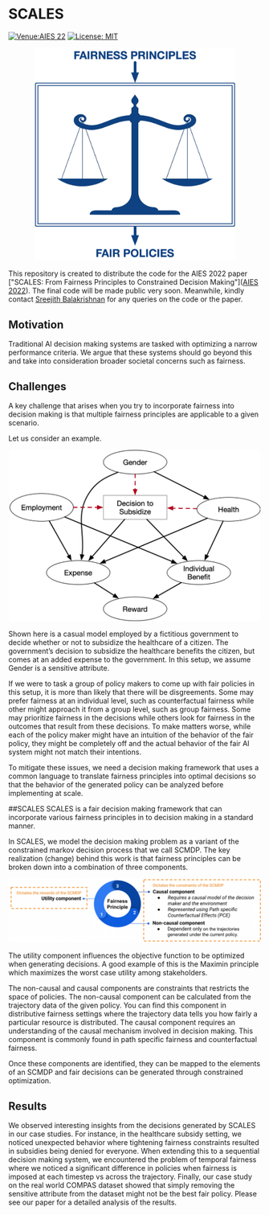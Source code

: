 # SCALES
[![Venue:AIES 22](https://img.shields.io/badge/venue-AIES%2022-blue)](https://dl.acm.org/doi/10.1145/3514094.3534190)
[![License: MIT](https://img.shields.io/badge/License-MIT-yellow.svg)](https://opensource.org/licenses/MIT)

<p align="center">
  <img src="./imgs/blue_scales.png" width="400">
</p>

This repository is created to distribute the code for the AIES 2022 paper ["SCALES: From Fairness Principles to Constrained Decision Making"]([AIES 2022](https://dl.acm.org/doi/10.1145/3514094.3534190)). The final code will be made public very soon. Meanwhile, kindly contact [Sreejith Balakrishnan](mailto:sreejith@comp.nus.edu.sg) for any queries on the code or the paper. 

## Motivation
Traditional AI decision making systems are tasked with optimizing a narrow performance criteria. We argue that these systems should go beyond this and take into consideration broader societal concerns such as fairness.

## Challenges
A key challenge that arises when you try to incorporate fairness into decision making is that multiple fairness principles are applicable to a given scenario.

Let us consider an example. 
<p align="center">
  <img src="./imgs/causal_model_curvy.png" width="500">
</p>

Shown here is a casual model employed by a fictitious government to decide whether or not to subsidize the healthcare of a citizen. The government’s decision to subsidize the healthcare benefits the citizen, but comes at an added expense to the government. In this setup, we assume Gender is a sensitive attribute.

If we were to task a group of policy makers to come up with fair policies in this setup, it is more than likely that there will be disgreements. Some may prefer fairness at an individual level, such as counterfactual fairness while other might approach it from a group level, such as group fairness. Some may prioritize fairness in the decisions while others look for fairness in the outcomes that result from these decisions. To make matters worse, while each of the policy maker might have an intuition of the behavior of the fair policy, they might be completely off and the actual behavior of the fair AI system might not match their intentions. 

To mitigate these issues, we need a decision making framework that uses a common language to translate fairness principles into optimal decisions so that the behavior of the generated policy can be analyzed before implementing at scale.

##SCALES
SCALES is a fair decision making framework that can incorporate various fairness principles in to decision making in a standard manner. 

In SCALES, we model the decision making problem as a variant of the constrained markov decision process that we call SCMDP. The key realization (change) behind this work is that fairness principles can be broken down into a combination of three components. 

<p align="center">
  <img src="./imgs/components.png" width="1000">
</p>

The utility component influences the objective function to be optimized when generating decisions. A good example of this is the Maximin principle which maximizes the worst case utility among stakeholders. 

The non-causal and causal components are constraints that restricts the space of policies. The non-causal component can be calculated from the trajectory data of the given policy. You can find this component in distributive fairness settings where the trajectory data tells you how fairly a particular resource is distributed. The causal component requires an understanding of the causal mechanism involved in decision making. This component is commonly found in path specific fairness and counterfactual fairness. 

Once these components are identified, they can be mapped to the elements of an SCMDP and fair decisions can be generated through constrained optimization. 

## Results
We observed interesting insights from the decisions generated by SCALES in our case studies. For instance, in the healthcare subsidy setting, we noticed unexpected behavior where tightening fairness constraints resulted in subsidies being denied for everyone.  When extending this to a sequential decision making system, we encountered the problem of temporal fairness where we noticed a significant difference in policies when fairness is imposed at each timestep vs across the trajectory. Finally, our case study on the real world COMPAS dataset showed that simply removing the sensitive attribute from the dataset might not be the best fair policy. Please see our paper for a detailed analysis of the results.
